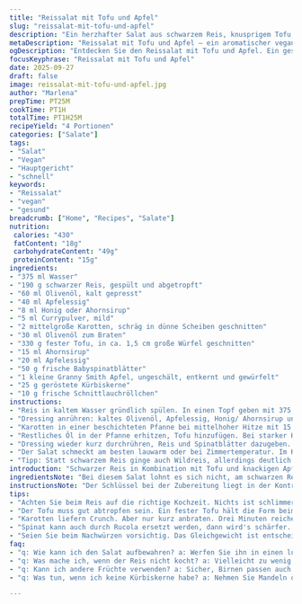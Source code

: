 ```yaml
---
title: "Reissalat mit Tofu und Apfel"
slug: "reissalat-mit-tofu-und-apfel"
description: "Ein herzhafter Salat aus schwarzem Reis, knusprigem Tofu, frischen Karotten und Apfelwürfeln. Mit einer würzigen Vinaigrette aus Apfelessig, Honig und Curry gewürzt. Die Kombination aus süß, sauer und leicht karamellisiert sorgt für viel Textur und überraschende Aromen. Das Rezept ist vegan und frei von gängigen Allergenen, ideal für vielfältige Ernährungsweisen. Die Zubereitung erfordert präzises Timing und genaue Beobachtung der Garzustände. Eine Mahlzeit, die sich gut vorbereiten lässt und kalt serviert wird."
metaDescription: "Reissalat mit Tofu und Apfel – ein aromatischer veganer Salat, der Textur und Geschmack vereint. Perfekt für jede Gelegenheit."
ogDescription: "Entdecken Sie den Reissalat mit Tofu und Apfel. Ein gesunder, veganer Genuss mit knackigen Aromen und verschiedenen Texturen."
focusKeyphrase: "Reissalat mit Tofu und Apfel"
date: 2025-09-27
draft: false
image: reissalat-mit-tofu-und-apfel.jpg
author: "Marlena"
prepTime: PT25M
cookTime: PT1H
totalTime: PT1H25M
recipeYield: "4 Portionen"
categories: ["Salate"]
tags:
- "Salat"
- "Vegan"
- "Hauptgericht"
- "schnell"
keywords:
- "Reissalat"
- "vegan"
- "gesund"
breadcrumb: ["Home", "Recipes", "Salate"]
nutrition: 
 calories: "430"
 fatContent: "18g"
 carbohydrateContent: "49g"
 proteinContent: "15g"
ingredients:
- "375 ml Wasser"
- "190 g schwarzer Reis, gespült und abgetropft"
- "60 ml Olivenöl, kalt gepresst"
- "40 ml Apfelessig"
- "8 ml Honig oder Ahornsirup"
- "5 ml Currypulver, mild"
- "2 mittelgroße Karotten, schräg in dünne Scheiben geschnitten"
- "30 ml Olivenöl zum Braten"
- "330 g fester Tofu, in ca. 1,5 cm große Würfel geschnitten"
- "15 ml Ahornsirup"
- "20 ml Apfelessig"
- "50 g frische Babyspinatblätter"
- "1 kleine Granny Smith Apfel, ungeschält, entkernt und gewürfelt"
- "25 g geröstete Kürbiskerne"
- "10 g frische Schnittlauchröllchen"
instructions:
- "Reis in kaltem Wasser gründlich spülen. In einen Topf geben mit 375 ml Wasser und etwas Salz. Zum Kochen bringen, dann die Hitze stark reduzieren. Deckel drauf, 38 bis 42 Minuten je nach Herd, bis das Wasser komplett aufgesogen ist. Kein Umrühren – ruhig ziehen lassen. Am Ende mit einer Gabel locker auflockern, sonst klebt alles zusammen. Leicht abkühlen lassen, riecht nussig und leicht erdig."
- "Dressing anrühren: kaltes Olivenöl, Apfelessig, Honig/ Ahornsirup und Currypulver in eine Schüssel geben. Mit einem Schneebesen gut emulgieren, Salz und Pfeffer vorsichtig nach Geschmack dazu. Es soll leicht süßlich und würzig sein, nicht zu scharf, das Curry ist da für die Tiefe. Gleich beiseitestellen, damit es Zeit hat, die Aromen zu verbinden."
- "Karotten in einer beschichteten Pfanne bei mittelhoher Hitze mit 15 ml Olivenöl braten. Nicht zulange, drei Minuten reichen – sie sollen knackig bleiben, ein kleines Knistern hören, Farbe bekommen ohne zu verbrennen. Sofort in die Schüssel mit dem Dressing geben. Die Wärme nimmt die Aromen auf."
- "Restliches Öl in der Pfanne erhitzen, Tofu hinzufügen. Bei starker Hitze braten, bis die Würfel überall leicht gebräunt und außen knusprig sind, ca. 5 Minuten. Ahornsirup und Apfelessig dazugeben, Hitze reduzieren, rühren bis die Flüssigkeit fast eingekocht und der Tofu als karamellisierte Stücke glänzt. Passt auf, dass der Sirup nicht verbrennt, sonst wird es bitter. Dann mit den Karotten mischen und abkühlen lassen."
- "Dressing wieder kurz durchrühren, Reis und Spinatblätter dazugeben. Vorsichtig unterheben, damit die zarten Blätter nicht zerfallen. Abschmecken: Mehr Salz, Pfeffer oder Essig nach Gefühl. Alles auf einer flachen Platte anrichten, Apfelwürfel darüberstreuen, Kürbiskerne und frischen Schnittlauch darauf verteilen. Farbenfroh, mit viel Kontrast in Textur und Temperatur."
- "Der Salat schmeckt am besten lauwarm oder bei Zimmertemperatur. Im Kühlschrank nimmt das Aroma zu, aber der Tofu verliert seine Knusprigkeit. Falls es zu trocken wirkt, noch etwas Olivenöl darüberträufeln. Beim Nachwürzen vorsichtig sein – das Gleichgewicht ist fein. Die Kombination aus süßen Apfelwürfeln und herben Kürbiskernen ist ein Gamechanger."
- "Tipp: Statt schwarzem Reis ginge auch Wildreis, allerdings deutlich bissfester. Den Tofu lieber fest auswählen, seidentofuprodukte zerfallen beim Braten oft. Für mehr Crunch kann man auch geröstete Mandeln statt Kürbiskerne nehmen. Honig ist die süße Basis hier, vegan möglich mit Ahornsirup. Apfelessig lässt sich mit Weißweinessig tauschen, aber Apfeligkeit gibt besonderen Pfiff."
introduction: "Schwarzer Reis in Kombination mit Tofu und knackigen Apfelstücken – klingt simpel, aber hier steckt mehr drin. Man glaubt gar nicht, wie viel Geschmack und verschiedene Texturen zusammenkommen, wenn man die Komponenten richtig behandelt. Schwarzer Reis braucht Geduld beim Kochen, er behält einen festen Biss, kein Matschen wie bei Weißreis. Die karamellisierte Oberfläche vom Tofu gibt einen süß-würzigen Kick, das süße Säuerliche vom Apfel schafft einen frischen Kontrapunkt. Karotten liefern knackigen Biss, gesund und farblich wichtig, genauso wie Spinat für die Frische. Alles zusammen, in einem Dressing mit Apfelessig, Honig und Curry – das ergibt einen komplexen Geschmack mit erdigen, süßen, und würzigen Noten. Perfekt zum Vorbereiten, zum Mitnehmen oder als sättigender Hauptgang."
ingredientsNote: "Bei diesem Salat lohnt es sich nicht, am schwarzen Reis zu sparen – die Sorte bringt eine intensive Farbe und ein leicht nussiges Aroma, das normalen Reis nicht erreicht. Wer keinen schwarzen Reis hat, kann Wildreis nehmen, braucht aber mehr Einweich- und Kochzeit. Tofu sollte fest sein, sonst zerfällt er beim Braten; vor der Zubereitung immer gut abtropfen und trocken tupfen. Für Veganer passt Ahornsirup perfekt als Honigersatz, auch beim Dressing. Statt Kürbiskernen funktionieren auch Sonnenblumenkerne, unbedingt vorher trocken anrösten, das bringt Aroma. Apfelessig gibt einen milden Fruchtgeschmack, Weißweinessig kann den selben Job machen, jedoch sollten scharfe Essigsorten vermieden werden, um das Gleichgewicht nicht zu zerstören."
instructionsNote: "Der Schlüssel bei der Zubereitung liegt in der Kontrolle der Hitze und der genauen Beobachtung der Garzustände. Reis darf weder zu trocken noch zu matschig sein – Wasser sollte komplett absorbiert sein und der Reis eine leichte Elastizität behalten. Die Karotten werden nur kurz gedünstet, damit sie knusprig bleiben und den natürlichen Zucker entfalten. Der Tofu brät man heiß an, bis er goldbraun ist, erst dann kommt die süß-saure Glasur – Vorsicht beim Einreduzieren, der Zucker verbrennt schnell und wird bitter. Alles zusammen im Dressing kurz vermischen, Zutaten vorsichtig unterheben, damit der Spinat frisch bleibt und die Texturen erhalten bleiben. Kleine Anpassungen nach Geschmack immer möglich, Salz und Gewürze zum Schluss. So bekommt man einen Salat mit Charakter und Balance."
tips:
- "Achten Sie beim Reis auf die richtige Kochzeit. Nichts ist schlimmer als matschiger Reis. Testen Sie gegen Ende die Konsistenz. Leicht beißen, soll noch Biss haben. Ein bisschen Geduld braucht man hier. Geben Sie beim Spülen darauf Acht, dass er gut abtropft. Das Aroma kommt so besser zur Geltung."
- "Der Tofu muss gut abtropfen sein. Ein fester Tofu hält die Form beim Braten. Lassen Sie ihn nach dem Schneiden gründlich trocknen. Damit entfalten sich die Aromen besser. Der Ansatz mit Ahornsirup gibt den würzigen Kick, aber aufpassen – nicht zu lange braten. Verhindern Sie, dass der Sirup verbrennt."
- "Karotten liefern Crunch. Aber nur kurz anbraten. Drei Minuten reichen, sie sollten knackig bleiben. Wenn Sie mehr Aroma wollen, rösten Sie die Karotten vorher etwas in der Pfanne. Kürbiskerne sind großartig für den Biss, aber Sie können auch Sonnenblumenkerne verwenden. Immer vorher rösten für den maximalen Geschmack."
- "Spinat kann auch durch Rucola ersetzt werden, dann wird's schärfer. Die Apfelwürfel bringen Frische, wählen Sie eine knackige Sorte wie Granny Smith. Ein kleiner Trick: Apfelwürfel leicht mit Lemonensaft beträufeln, das verhindert Braunwerden. Das Dressing ist wichtig, nochmals abschmecken, Aromen verbinden sich beim Ruhen."
- "Seien Sie beim Nachwürzen vorsichtig. Das Gleichgewicht ist entscheidend. Wenn der Salat zu süß wird, fügen Sie mehr Essig hinzu – der Apfelessig sollte die süßen Noten ausgleichen. Am Ende die Farben betrachten, schön anrichten. Appetitlich sieht der Salat aus, wenn alles in Kontrastfarben auf der Platte liegt."
faq:
- "q: Wie kann ich den Salat aufbewahren? a: Werfen Sie ihn in einen luftdichten Behälter. Kühlschrank max. drei Tage. Tofu wird weich. Besser frisch servieren, aber hält auch gut."
- "q: Was mache ich, wenn der Reis nicht kocht? a: Vielleicht zu wenig Wasser? Einfach etwas mehr hinzufügen. Setzen Sie den Deckel wieder auf. Ruhig bleiben, abwarten, dass er aufnimmt."
- "q: Kann ich andere Früchte verwenden? a: Sicher, Birnen passen auch gut. Aber überreife Früchte vermeiden. Sie ruinieren den knackigen Biss. Die Frische muss bleiben."
- "q: Was tun, wenn ich keine Kürbiskerne habe? a: Nehmen Sie Mandeln oder sogar Haselnüsse. Rösten ist wichtig für den Geschmack. Oder zum Beispiel Sonnenblumenkerne, auch eine gute Alternative."

---
```

